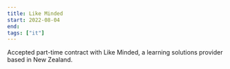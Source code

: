 ```yaml
---
title: Like Minded
start: 2022-08-04
end: 
tags: ["it"]
---
```

Accepted part-time contract with Like Minded, a learning solutions provider based in New Zealand.
